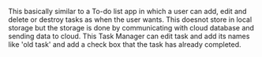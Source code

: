 This basically similar to a To-do list app in which a user can add, edit and delete or destroy tasks as when the user wants. This doesnot store in local storage but the storage is done by communicating with cloud database and sending data to cloud. 
This Task Manager can edit task and add its names like 'old task' and add a check box that the task has already completed.
